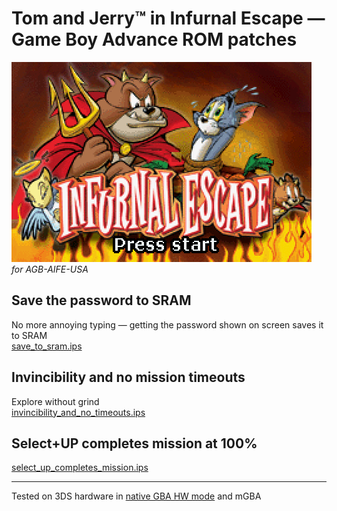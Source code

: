 # Tom and Jerry™️ in Infurnal Escape — Game Boy Advance ROM patches
![AGB-AIFE-USA](screenshot.png)  
_for AGB-AIFE-USA_

## Save the password to SRAM
No more annoying typing — getting the password shown on screen saves it to SRAM  
[save\_to\_sram.ips](save_to_sram.ips)

## Invincibility and no mission timeouts
Explore without grind  
[invincibility\_and\_no\_timeouts.ips](invincibility_and_no_timeouts.ips)

## Select+UP completes mission at 100%
[select\_up\_completes\_mission.ips](select_up_completes_mission.ips)

___
Tested on 3DS hardware in [native GBA HW mode](https://github.com/profi200/open_agb_firm) and mGBA